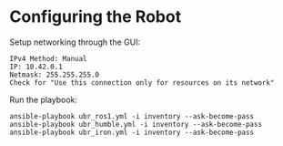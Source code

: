 # Configuring the Robot

Setup networking through the GUI:

    IPv4 Method: Manual
    IP: 10.42.0.1
    Netmask: 255.255.255.0
    Check for "Use this connection only for resources on its network"


Run the playbook:

    ansible-playbook ubr_ros1.yml -i inventory --ask-become-pass
    ansible-playbook ubr_humble.yml -i inventory --ask-become-pass
    ansible-playbook ubr_iron.yml -i inventory --ask-become-pass
